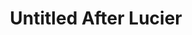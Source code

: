 ---
ee_id: '156'
site: '1'
type: '2'
long_id: 2006-011 Untitled After Lucier
url: 2006-011-untitled-after-lucier
title: Untitled After Lucier
year: '2006'
medium: Computer generated video
commission:
dims:
pitch: "​An infinitely compressing video of the Beatles on Ed Sullivan."
ps:
live_url:
related: "[13] 2004-004 Iron Maidens “The Number of the Beast” compressed over and
  over as an mp3 666 times - maiden"
youtube:
imgs: untitled-after-lucier-2006-011-still-1-database-ih.jpg
subheading:
display_year: '2006'
download:
add_credit:
add_credits:
related_code:
layout: things-i-made
---